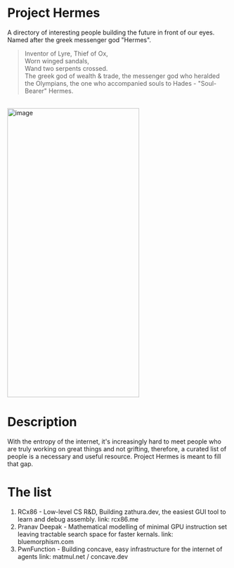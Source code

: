 # Project Hermes
A directory of interesting people building the future in front of our eyes. Named after the greek messenger god "Hermes".


> Inventor of Lyre, Thief of Ox,<br>
> Worn winged sandals,<br>
> Wand two serpents crossed.<br>
>The greek god of wealth & trade, the messenger god who heralded the Olympians, the one who accompanied souls to Hades - "Soul-Bearer" Hermes.
<br>

<img width="300" height="658" alt="image" src="https://github.com/user-attachments/assets/54c25edd-783b-4774-875a-3e60ffbef27a" />

# Description

With the entropy of the internet, it's increasingly hard to meet people who are truly working on great things and not grifting, therefore, a curated list of people is a necessary and useful resource. Project Hermes is meant to fill that gap.

# The list

1. RCx86 - Low-level CS R&D, Building zathura.dev, the easiest GUI tool to learn and debug assembly. link: rcx86.me
2. Pranav Deepak - Mathematical modelling of minimal GPU instruction set leaving tractable search space for faster kernals. link: bluemorphism.com
3. PwnFunction -  Building concave, easy infrastructure for the internet of agents link: matmul.net / concave.dev
